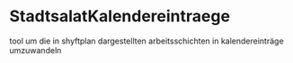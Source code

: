 # StadtsalatKalendereintraege
tool um die in shyftplan dargestellten arbeitsschichten in kalendereinträge umzuwandeln
